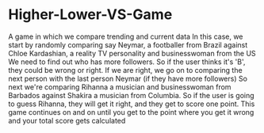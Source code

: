 # Higher-Lower-VS-Game
A game in which we compare trending and current data
In this case, we start by randomly comparing say Neymar, a footballer from Brazil against Chloe Kardashian, a reality TV personality and businesswoman from the US
We need to find out who has more followers.
So if the user thinks it's 'B', they could be wrong or right.
If we are right, we go on to comparing the next person with the last person Neymar (if they have more followers)
So next we're comparing Rihanna a musician and businesswoman from Barbados against Shakira a musician from Columbia.
So if the user is going to guess Rihanna, they will get it right, and they get to score one point. This game continues on and on until you get to
the point where you get it wrong and your total score gets calculated
